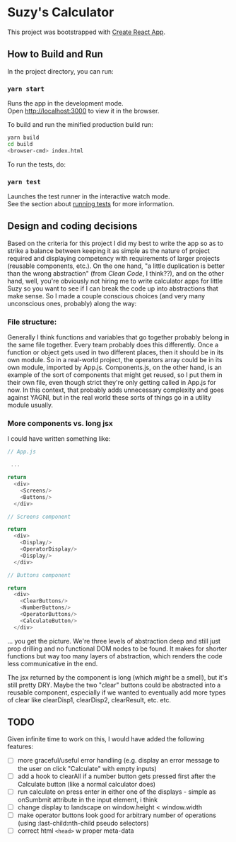 # Suzy's Calculator 

This project was bootstrapped with [Create React
App](https://github.com/facebook/create-react-app).

## How to Build and Run

In the project directory, you can run:

### `yarn start`

Runs the app in the development mode.\
Open [http://localhost:3000](http://localhost:3000) to view it in the browser.

To build and run the minified production build run:

```bash
yarn build
cd build
<browser-cmd> index.html
```

To run the tests, do:

### `yarn test`

Launches the test runner in the interactive watch mode.\
See the section about [running
tests](https://facebook.github.io/create-react-app/docs/running-tests) for more
information.

## Design and coding decisions

Based on the criteria for this project I did my best to write the app so as to
strike a balance between keeping it as simple as the nature of project required
and displaying competency with requirements of larger projects (reusable
components, etc.). On the one hand, "a little duplication is better than the
wrong abstraction" (from _Clean Code_, I think??), and on the other hand, well,
you're obviously not hiring me to write calculator apps for little Suzy so you
want to see if I can break the code up into abstractions that make sense. So I made
a couple conscious choices (and very many unconscious ones, probably) along the
way:

### File structure:

Generally I think functions and variables that go together probably belong in
the same file together. Every team probably does this differently. Once a
function or object gets used in two different places, then it should be in its
own module. So in a real-world project, the operators array could be in its own
module, imported by App.js. Components.js, on the other hand, is an example of
the sort of components that might get reused, so I put them in their own file,
even though strict they're only getting called in App.js for now.
In this context, that probably adds unnecessary complexity and goes against
YAGNI, but in the real world these sorts of things go in a utility module
usually.

### More components vs. long jsx

I could have written something like:

```js
// App.js

 ...

return 
  <div>
    <Screens/>
    <Buttons/>
  </div>

// Screens component

return 
  <div>
    <Display/>
    <OperatorDisplay/>
    <Display/>
  </div>

// Buttons component

return 
  <div>
    <ClearButtons/>
    <NumberButtons/>
    <OperatorButtons/>
    <CalculateButton/>
  </div>
```

... you get the picture. We're three levels of abstraction deep and still just prop drilling and no functional DOM nodes to be found. It makes for shorter functions but way too many layers of abstraction, which renders the code less communicative in the end.

The jsx returned by the <App/> component is long (which _might_ be a smell), but it's still pretty DRY. Maybe the two "clear" buttons could be abstracted into a reusable component, especially if we wanted to eventually add more types of clear like clearDisp1, clearDisp2, clearResult, etc. etc.

## TODO

Given infinite time to work on this, I would have added the following features:

- [ ] more graceful/useful error handling (e.g. display an error message to the user on click "Calculate" with empty inputs)
- [ ] add a hook to clearAll if a number button gets pressed first after the Calculate button (like a normal calculator does)
- [ ] run calculate on press enter in either one of the displays - simple as onSumbmit attribute in the input element, i think
- [ ] change display to landscape on window.height < window.width
- [ ] make operator buttons look good for arbitrary number of operations (using :last-child:nth-child pseudo selectors)
- [ ] correct html `<head>` w proper meta-data
